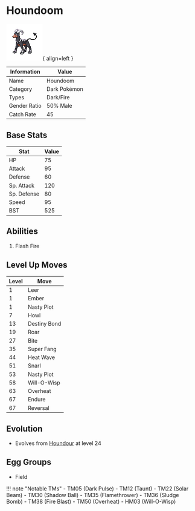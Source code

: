 # Houndoom

![Houndoom](../images/pokemon/229.png){ align=left }

| Information | Value |
|------------|--------|
| Name | Houndoom |
| Category | Dark Pokémon |
| Types | Dark/Fire |
| Gender Ratio | 50% Male |
| Catch Rate | 45 |

## Base Stats

| Stat | Value |
|------|-------|
| HP | 75 |
| Attack | 95 |
| Defense | 60 |
| Sp. Attack | 120 |
| Sp. Defense | 80 |
| Speed | 95 |
| BST | 525 |

## Abilities
1. Flash Fire

## Level Up Moves
| Level | Move |
|-------|------|
| 1 | Leer |
| 1 | Ember |
| 1 | Nasty Plot |
| 7 | Howl |
| 13 | Destiny Bond |
| 19 | Roar |
| 27 | Bite |
| 35 | Super Fang |
| 44 | Heat Wave |
| 51 | Snarl |
| 53 | Nasty Plot |
| 58 | Will-O-Wisp |
| 63 | Overheat |
| 67 | Endure |
| 67 | Reversal |

## Evolution
- Evolves from [Houndour](228-houndour.md) at level 24

## Egg Groups
- Field

!!! note "Notable TMs"
    - TM05 (Dark Pulse)
    - TM12 (Taunt)
    - TM22 (Solar Beam)
    - TM30 (Shadow Ball)
    - TM35 (Flamethrower)
    - TM36 (Sludge Bomb)
    - TM38 (Fire Blast)
    - TM50 (Overheat)
    - HM03 (Will-O-Wisp)
